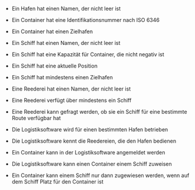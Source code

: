 * Ein Hafen hat einen Namen, der nicht leer ist
* Ein Container hat eine Identifikationsnummer nach ISO 6346
* Ein Container hat einen Zielhafen
* Ein Schiff hat einen Namen, der nicht leer ist
* Ein Schiff hat eine Kapazität für Container, die nicht negativ ist
* Ein Schiff hat eine aktuelle Position
* Ein Schiff hat mindestens einen Zielhafen

* Eine Reederei hat einen Namen, der nicht leer ist

* Eine Reederei verfügt über mindestens ein Schiff
* Eine Reederei kann gefragt werden, ob sie ein Schiff für eine bestimmte Route verfügbar hat
* Die Logistiksoftware wird für einen bestimmten Hafen betrieben
* Die Logistiksoftware kennt die Reedereien, die den Hafen bedienen
* Ein Container kann in der Logistiksoftware angemeldet werden
* Die Logistiksoftware kann einen Container einem Schiff zuweisen
* Ein Container kann einem Schiff nur dann zugewiesen werden, wenn auf dem Schiff Platz für den Container ist
